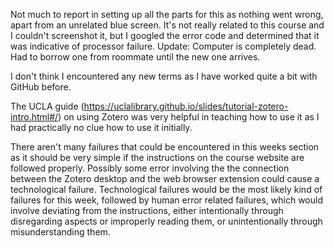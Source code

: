 Not much to report in setting up all the parts for this as nothing went wrong, apart from an unrelated blue screen. 
It's not really related to this course and I couldn't screenshot it, but I googled the error code and determined that it 
was indicative of processor failure. 
Update: Computer is completely dead. Had to borrow one from roommate until the new one arrives.

I don't think I encountered any new terms as I have worked quite a bit with GitHub before. 

The UCLA guide (https://uclalibrary.github.io/slides/tutorial-zotero-intro.html#/) on using Zotero was very helpful in teaching
how to use it as I had practically no clue how to use it initially.

There aren't many failures that could be encountered in this weeks section as it should be very simple if the instructions on the
course website are followed properly. Possibly some error involving the the connection between the Zotero desktop and the web browser
extension could cause a technological failure. Technological failures would be the most likely kind of failures for this week, followed
by human error related failures, which would involve deviating from the instructions, either intentionally through disregarding aspects
or improperly reading them, or unintentionally through misunderstanding them.
